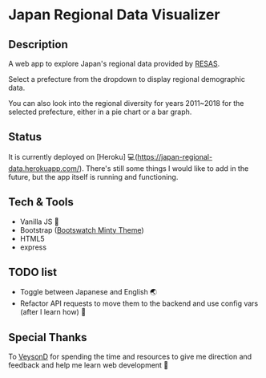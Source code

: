 # Japan Regional Data Visualizer

## Description

A web app to explore Japan's regional data provided by [RESAS](https://resas.go.jp).

Select a prefecture from the dropdown to display regional demographic data.

You can also look into the regional diversity for years 2011~2018 for the selected prefecture, either in a pie chart or a bar graph.

## Status

It is currently deployed on [Heroku] 💻(https://japan-regional-data.herokuapp.com/). There's still some things I would like to add in the future, but the app itself is running and functioning.

## Tech & Tools

- Vanilla JS 🔨
- Bootstrap ([Bootswatch Minty Theme](https://bootswatch.com/minty/))
- HTML5
- express

## TODO list

- Toggle between Japanese and English 🌏
- Refactor API requests to move them to the backend and use config vars (after I learn how) 🔨

## Special Thanks

To [VeysonD](https://github.com/VeysonD) for spending the time and resources to give me direction and feedback and help me learn web development 🙂
